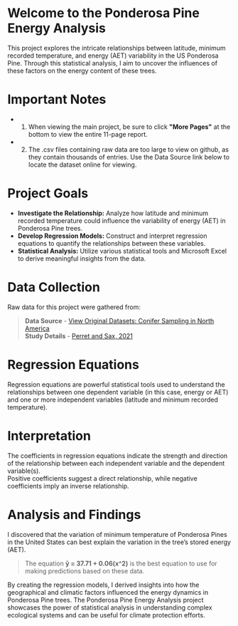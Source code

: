 # Welcome to the Ponderosa Pine Energy Analysis
This project explores the intricate relationships between latitude, minimum recorded temperature, and energy (AET) variability in the US Ponderosa Pine. Through this statistical analysis, I aim to uncover the influences of these factors on the energy content of these trees. 

# Important Notes
- 1. When viewing the main project, be sure to click **"More Pages"** at the bottom to view the entire 11-page report. <br/>
- 2. The .csv files containing raw data are too large to view on github, as they contain thousands of entries. Use the Data Source link below to locate the dataset online for viewing.

# Project Goals
- **Investigate the Relationship:** Analyze how latitude and minimum recorded temperature could influence the variability of energy (AET) in Ponderosa Pine trees.<br/>
- **Develop Regression Models:** Construct and interpret regression equations to quantify the relationships between these variables.<br/>
- **Statistical Analysis:** Utilize various statistical tools and Microsoft Excel to derive meaningful insights from the data.<br/>

# Data Collection
Raw data for this project were gathered from:<br/>
> **Data Source** - [View Original Datasets: Conifer Sampling in North America](https://www.kaggle.com/datasets/thedevastator/comprehensive-conifer-sampling-in-north-america?resource=download)<br/>
> **Study Details** - [Perret and Sax, 2021](https://zenodo.org/records/5713338#.Y9Y3xtJBwUE)<br/>

# Regression Equations
Regression equations are powerful statistical tools used to understand the relationships between one dependent variable (in this case, energy or AET) and one or more independent variables (latitude and minimum recorded temperature).<br/>

# Interpretation
The coefficients in regression equations indicate the strength and direction of the relationship between each independent variable and the dependent variable(s). <br/>
Positive coefficients suggest a direct relationship, while negative coefficients imply an inverse relationship. <br/>

# Analysis and Findings
I discovered that the variation of minimum temperature of Ponderosa Pines in the United States can best explain the variation in the tree’s stored energy (AET). <br/>

>The equation **ȳ = 37.71 + 0.06(x^2)** is the best equation to use for making predictions based on these data. <br/>

By creating the regression models, I derived insights into how the geographical and climatic factors influenced the energy dynamics in Ponderosa Pine trees. The Ponderosa Pine Energy Analysis project showcases the power of statistical analysis in understanding complex ecological systems and can be useful for climate protection efforts. <br/>
